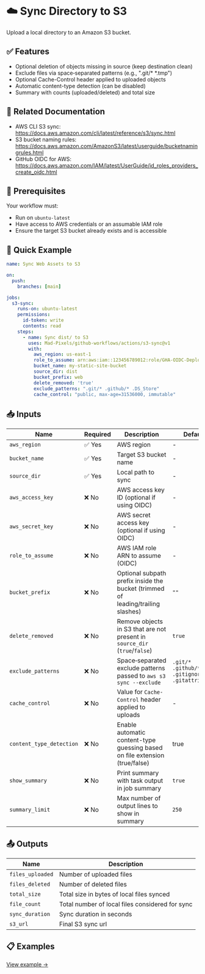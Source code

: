 # ☁️ Sync Directory to S3
Upload a local directory to an Amazon S3 bucket.

## ✅ Features
- Optional deletion of objects missing in source (keep destination clean)
- Exclude files via space‑separated patterns (e.g., ".git/* *.tmp")
- Optional Cache-Control header applied to uploaded objects
- Automatic content-type detection (can be disabled)
- Summary with counts (uploaded/deleted) and total size

## 📖 Related Documentation
- AWS CLI S3 sync: https://docs.aws.amazon.com/cli/latest/reference/s3/sync.html
- S3 bucket naming rules: https://docs.aws.amazon.com/AmazonS3/latest/userguide/bucketnamingrules.html
- GitHub OIDC for AWS: https://docs.aws.amazon.com/IAM/latest/UserGuide/id_roles_providers_create_oidc.html

## 🚀 Prerequisites
Your workflow must:
- Run on `ubuntu-latest`
- Have access to AWS credentials or an assumable IAM role
- Ensure the target S3 bucket already exists and is accessible

## 🔧 Quick Example
```yaml
name: Sync Web Assets to S3

on:
  push:
    branches: [main]

jobs:
  s3-sync:
    runs-on: ubuntu-latest
    permissions:
      id-token: write
      contents: read
    steps:
      - name: Sync dist/ to S3
        uses: Mad-Pixels/github-workflows/actions/s3-sync@v1
        with:
          aws_region: us-east-1
          role_to_assume: arn:aws:iam::123456789012:role/GHA-OIDC-Deploy
          bucket_name: my-static-site-bucket
          source_dir: dist
          bucket_prefix: web
          delete_removed: 'true'
          exclude_patterns: ".git/* .github/* .DS_Store"
          cache_control: "public, max-age=31536000, immutable"

```

## 📥 Inputs
| **Name**                 | **Required** | **Description**                                                                 | **Default**                                  |
|--------------------------|--------------|---------------------------------------------------------------------------------|----------------------------------------------|
| `aws_region`             | ✅ Yes       | AWS region                                                                      | -                                            |
| `bucket_name`            | ✅ Yes       | Target S3 bucket name                                                           | -                                            |
| `source_dir`             | ✅ Yes       | Local path to sync                                                              | -                                            |
| `aws_access_key`         | ❌ No        | AWS access key ID (optional if using OIDC)                                      | -                                            |
| `aws_secret_key`         | ❌ No        | AWS secret access key (optional if using OIDC)                                  | -                                            |
| `role_to_assume`         | ❌ No        | AWS IAM role ARN to assume (OIDC)                                               | -                                            |
| `bucket_prefix`          | ❌ No        | Optional subpath prefix inside the bucket (trimmed of leading/trailing slashes) | `""`                                         |
| `delete_removed`         | ❌ No        | Remove objects in S3 that are not present in `source_dir` (`true`/`false`)      | `true`                                       |
| `exclude_patterns`       | ❌ No        | Space‑separated exclude patterns passed to `aws s3 sync --exclude`              | `.git/* .github/* .gitignore .gitattributes` |
| `cache_control`          | ❌ No        | Value for `Cache-Control` header applied to uploads                             | -                                            |
| `content_type_detection` | ❌ No        | Enable automatic content-type guessing based on file extension (true/false)     | true                                         |
| `show_summary`           | ❌ No        | Print summary with task output in job summary                                   | `true`                                       |
| `summary_limit`          | ❌ No        | Max number of output lines to show in summary                                   | `250`                                        |

## 📤 Outputs
| **Name**          | **Description**                                 |
|-------------------|-------------------------------------------------|
| `files_uploaded`  | Number of uploaded files                        |
| `files_deleted`   | Number of deleted files                         |
| `total_size`      | Total size in bytes of local files synced       |
| `file_count`      | Total number of local files considered for sync |
| `sync_duration`   | Sync duration in seconds                        |
| `s3_url`          | Final S3 sync url                               |

## 📋 Examples
[View example →](./examples/base.yml)

